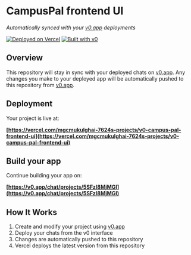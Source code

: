 # CampusPal frontend UI

*Automatically synced with your [v0.app](https://v0.app) deployments*

[![Deployed on Vercel](https://img.shields.io/badge/Deployed%20on-Vercel-black?style=for-the-badge&logo=vercel)](https://vercel.com/mgcmukulghai-7624s-projects/v0-campus-pal-frontend-ui)
[![Built with v0](https://img.shields.io/badge/Built%20with-v0.app-black?style=for-the-badge)](https://v0.app/chat/projects/5SFzI8MjMGl)

## Overview

This repository will stay in sync with your deployed chats on [v0.app](https://v0.app).
Any changes you make to your deployed app will be automatically pushed to this repository from [v0.app](https://v0.app).

## Deployment

Your project is live at:

**[https://vercel.com/mgcmukulghai-7624s-projects/v0-campus-pal-frontend-ui](https://vercel.com/mgcmukulghai-7624s-projects/v0-campus-pal-frontend-ui)**

## Build your app

Continue building your app on:

**[https://v0.app/chat/projects/5SFzI8MjMGl](https://v0.app/chat/projects/5SFzI8MjMGl)**

## How It Works

1. Create and modify your project using [v0.app](https://v0.app)
2. Deploy your chats from the v0 interface
3. Changes are automatically pushed to this repository
4. Vercel deploys the latest version from this repository